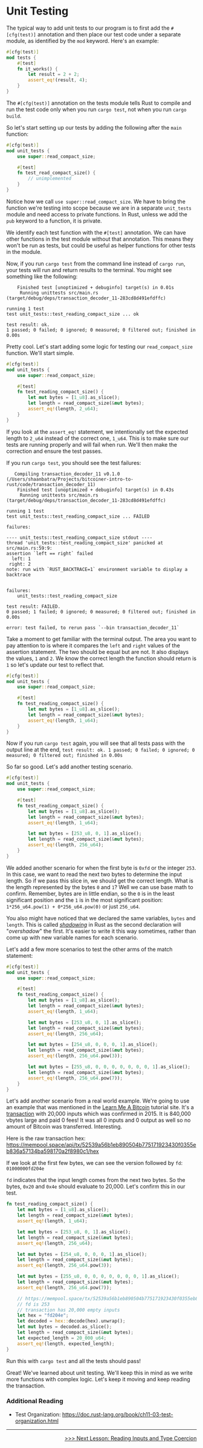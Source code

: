 # Unit Testing

The typical way to add unit tests to our program is to first add the `#[cfg(test)]` annotation and then place our test code under a separate module, as identified by the `mod` keyword.
Here's an example:

```rust
#[cfg(test)]
mod tests {
    #[test]
    fn it_works() {
        let result = 2 + 2;
        assert_eq!(result, 4);
    }
}
```

The `#[cfg(test)]` annotation on the tests module tells Rust to compile and run the test code only when you run `cargo test`, not when you run `cargo build`.

So let's start setting up our tests by adding the following after the `main` function:
```rust
#[cfg(test)]
mod unit_tests {
    use super::read_compact_size;

    #[test]
    fn test_read_compact_size() {
        // unimplemented
    }
}
```

Notice how we call `use super::read_compact_size`.
We have to bring the function we're testing into scope because we are in a separate `unit_tests` module and need access to private functions.
In Rust, unless we add the `pub` keyword to a function, it is private.

We identify each test function with the `#[test]` annotation.
We can have other functions in the test module without that annotation.
This means they won't be run as tests, but could be useful as helper functions for other tests in the module.

Now, if you run `cargo test` from the command line instead of `cargo run`, your tests will run and return results to the terminal.
You might see something like the following:

```console
    Finished test [unoptimized + debuginfo] target(s) in 0.01s
     Running unittests src/main.rs (target/debug/deps/transaction_decoder_11-283cd8d491efdffc)

running 1 test
test unit_tests::test_reading_compact_size ... ok

test result: ok.
1 passed; 0 failed; 0 ignored; 0 measured; 0 filtered out; finished in 0.00s
```

Pretty cool.
Let's start adding some logic for testing our `read_compact_size` function.
We'll start simple.

```rust
#[cfg(test)]
mod unit_tests {
    use super::read_compact_size;

    #[test]
    fn test_reading_compact_size() {
        let mut bytes = [1_u8].as_slice();
        let length = read_compact_size(&mut bytes);
        assert_eq!(length, 2_u64);
    }
}
```

If you look at the `assert_eq!` statement, we intentionally set the expected length to `2_u64` instead of the correct one, `1_u64`.
This is to make sure our tests are running properly and will fail when run.
We'll then make the correction and ensure the test passes.

If you run `cargo test`, you should see the test failures:

```console
   Compiling transaction_decoder_11 v0.1.0 (/Users/shaanbatra/Projects/bitcoiner-intro-to-rust/code/transaction_decoder_11)
    Finished test [unoptimized + debuginfo] target(s) in 0.43s
     Running unittests src/main.rs (target/debug/deps/transaction_decoder_11-283cd8d491efdffc)

running 1 test
test unit_tests::test_reading_compact_size ... FAILED

failures:

---- unit_tests::test_reading_compact_size stdout ----
thread 'unit_tests::test_reading_compact_size' panicked at src/main.rs:59:9:
assertion `left == right` failed
  left: 1
 right: 2
note: run with `RUST_BACKTRACE=1` environment variable to display a backtrace


failures:
    unit_tests::test_reading_compact_size

test result: FAILED.
0 passed; 1 failed; 0 ignored; 0 measured; 0 filtered out; finished in 0.00s

error: test failed, to rerun pass `--bin transaction_decoder_11`
```

Take a moment to get familiar with the terminal output.
The area you want to pay attention to is where it compares the `left` and `right` values of the assertion statement.
The two should be equal but are not.
It also displays the values, `1` and `2`.
We know the correct length the function should return is `1` so let's update our test to reflect that.

```rust
#[cfg(test)]
mod unit_tests {
    use super::read_compact_size;

    #[test]
    fn test_reading_compact_size() {
        let mut bytes = [1_u8].as_slice();
        let length = read_compact_size(&mut bytes);
        assert_eq!(length, 1_u64);
    }
}
```

Now if you run `cargo test` again, you will see that all tests pass with the output line at the end, `test result: ok. 1 passed; 0 failed; 0 ignored; 0 measured; 0 filtered out; finished in 0.00s`

So far so good.
Let's add another testing scenario.

```rust
#[cfg(test)]
mod unit_tests {
    use super::read_compact_size;

    #[test]
    fn test_reading_compact_size() {
        let mut bytes = [1_u8].as_slice();
        let length = read_compact_size(&mut bytes);
        assert_eq!(length, 1_u64);

        let mut bytes = [253_u8, 0, 1].as_slice();
        let length = read_compact_size(&mut bytes);
        assert_eq!(length, 256_u64);
    }
}
```

We added another scenario for when the first byte is `0xfd` or the integer `253`.
In this case, we want to read the next two bytes to determine the input length.
So if we pass this slice in, we should get the correct length.
What is the length represented by the bytes `0` and `1`?
Well we can use base math to confirm.
Remember, bytes are in little endian, so the `0` is in the least significant position and the `1` is in the most significant position: `1*256_u64.pow(1) + 0*256_u64.pow(0)` or just `256_u64`.

You also might have noticed that we declared the same variables, `bytes` and `length`.
This is called [*shadowing*](https://doc.rust-lang.org/book/ch03-01-variables-and-mutability.html#shadowing) in Rust as the second declaration will "*overshadow*" the first.
It's easier to write it this way sometimes, rather than come up with new variable names for each scenario.

Let's add a few more scenarios to test the other arms of the match statement:

```rust
#[cfg(test)]
mod unit_tests {
    use super::read_compact_size;

    #[test]
    fn test_reading_compact_size() {
        let mut bytes = [1_u8].as_slice();
        let length = read_compact_size(&mut bytes);
        assert_eq!(length, 1_u64);

        let mut bytes = [253_u8, 0, 1].as_slice();
        let length = read_compact_size(&mut bytes);
        assert_eq!(length, 256_u64);

        let mut bytes = [254_u8, 0, 0, 0, 1].as_slice();
        let length = read_compact_size(&mut bytes);
        assert_eq!(length, 256_u64.pow(3));

        let mut bytes = [255_u8, 0, 0, 0, 0, 0, 0, 0, 1].as_slice();
        let length = read_compact_size(&mut bytes);
        assert_eq!(length, 256_u64.pow(7));
    }
}
```

Let's add another scenario from a real world example.
We're going to use an example that was mentioned in the [Learn Me A Bitcoin](https://learnmeabitcoin.com/explorer/tx/52539a56b1eb890504b775171923430f0355eb836a57134ba598170a2f8980c1) tutorial site.
It's a [transaction](https://mempool.space/tx/52539a56b1eb890504b775171923430f0355eb836a57134ba598170a2f8980c1) with 20,000 inputs which was confirmed in 2015.
It is 840,000 vbytes large and paid 0 fees!
It was all 0 inputs and 0 output as well so no amount of Bitcoin was transferred.
Interesting.

Here is the raw transaction hex: https://mempool.space/api/tx/52539a56b1eb890504b775171923430f0355eb836a57134ba598170a2f8980c1/hex

If we look at the first few bytes, we can see the version followed by `fd`: `01000000fd204e`

`fd` indicates that the input length comes from the next two bytes.
So the bytes, `0x20` and `0x4e` should evaluate to 20,000.
Let's confirm this in our test.

```rust
fn test_reading_compact_size() {
    let mut bytes = [1_u8].as_slice();
    let length = read_compact_size(&mut bytes);
    assert_eq!(length, 1_u64);

    let mut bytes = [253_u8, 0, 1].as_slice();
    let length = read_compact_size(&mut bytes);
    assert_eq!(length, 256_u64);

    let mut bytes = [254_u8, 0, 0, 0, 1].as_slice();
    let length = read_compact_size(&mut bytes);
    assert_eq!(length, 256_u64.pow(3));

    let mut bytes = [255_u8, 0, 0, 0, 0, 0, 0, 0, 1].as_slice();
    let length = read_compact_size(&mut bytes);
    assert_eq!(length, 256_u64.pow(7));

    // https://mempool.space/tx/52539a56b1eb890504b775171923430f0355eb836a57134ba598170a2f8980c1
    // fd is 253
    // transaction has 20,000 empty inputs
    let hex = "fd204e";
    let decoded = hex::decode(hex).unwrap();
    let mut bytes = decoded.as_slice();
    let length = read_compact_size(&mut bytes);
    let expected_length = 20_000_u64;
    assert_eq!(length, expected_length);
}
```

Run this with `cargo test` and all the tests should pass!

Great! We've learned about unit testing.
We'll keep this in mind as we write more functions with complex logic.
Let's keep it moving and keep reading the transaction.

### Additional Reading
* Test Organization: https://doc.rust-lang.org/book/ch11-03-test-organization.html

<hr/>

<div>
    <p align="right"><a href="12_reading_inputs_and_type_coercion.md">>>> Next Lesson: Reading Inputs and Type Coercion</a></p>
</div>

